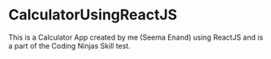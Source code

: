 # CalculatorUsingReactJS

This is a Calculator App created by me (Seema Enand) using ReactJS and is a part of the Coding Ninjas Skill test. 

